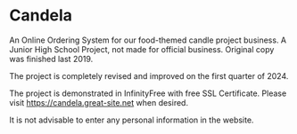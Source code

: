 # Candela
An Online Ordering System for our food-themed candle project business. A Junior High School Project, not made for official business. Original copy was finished last 2019.

The project is completely revised and improved on the first quarter of 2024.

The project is demonstrated in InfinityFree with free SSL Certificate. Please visit https://candela.great-site.net when desired.

It is not advisable to enter any personal information in the website.

